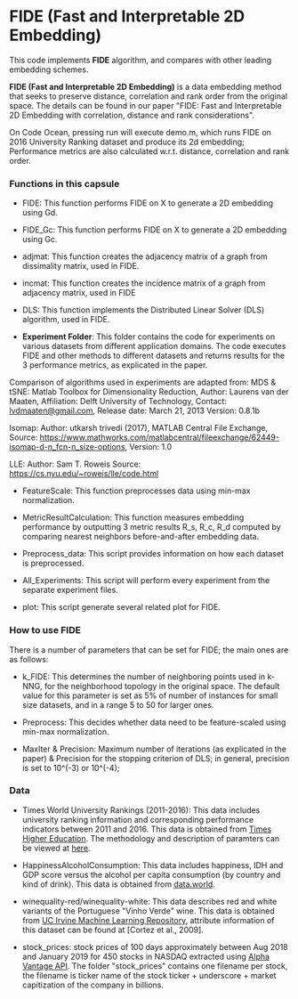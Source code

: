 # FIDE (Fast and Interpretable 2D Embedding)

This code implements **FIDE** algorithm, and compares with other leading embedding schemes. 

**FIDE (Fast and Interpretable 2D Embedding)** is a data embedding method that seeks to preserve distance, correlation and rank order from the original space. The details can be found in our paper "FIDE: Fast and Interpretable 2D Embedding with correlation, distance and rank considerations".

On Code Ocean, pressing run will execute demo.m, which runs FIDE on 2016 University Ranking dataset and produce its 2d embedding; Performance metrics are also calculated w.r.t. distance, correlation and rank order.

### Functions in this capsule
* FIDE: This function performs FIDE on X to generate a 2D embedding using Gd.

* FIDE_Gc: This function performs FIDE on X to generate a 2D embedding using Gc.

* adjmat: This function creates the adjacency matrix of a graph from dissimality matrix, used in FIDE.

* incmat: This function creates the incidence matrix of a graph from adjacency matrix, used in FIDE

* DLS: This function implements the Distributed Linear Solver (DLS) algorithm, used in FIDE.

* **Experiment Folder**: This folder contains the code for experiments on various datasets from different application domains. The code executes FIDE and other methods to different datasets and returns results for the 3 performance metrics, as explicated in the paper.

Comparison of algorithms used in experiments are adapted from: 
MDS & tSNE:
Matlab Toolbox for Dimensionality Reduction,
Author: Laurens van der Maaten,
Affiliation: Delft University of Technology,
Contact: lvdmaaten@gmail.com,
Release date: March 21, 2013
Version: 0.8.1b

Isomap: 
Author: utkarsh trivedi (2017), MATLAB Central File Exchange,
Source: https://www.mathworks.com/matlabcentral/fileexchange/62449-isomap-d-n_fcn-n_size-options, Version: 1.0

LLE:
Author: Sam T. Roweis
Source: https://cs.nyu.edu/~roweis/lle/code.html

* FeatureScale: This function preprocesses data using min-max normalization.

* MetricResultCalculation: This function measures embedding performance by outputting 3 metric results R_s, R_c, R_d computed by comparing nearest neighbors before-and-after embedding data.

* Preprocess_data: This script provides information on how each dataset is preprocessed.

* All_Experiments: This script will perform every experiment from the separate experiment files. 

* plot: This script generate several related plot for FIDE.

### How to use FIDE
There is a number of parameters that can be set for FIDE; the main ones are as follows:

* k_FIDE: This determines the number of neighboring points used in k-NNG, for the neighborhood topology in the original space. The default value for this parameter is set as 5% of number of instances for small size datasets, and in a range 5 to 50 for larger ones.

* Preprocess: This decides whether data need to be feature-scaled using min-max normalization.

* MaxIter & Precision: Maximum number of iterations (as explicated in the paper) & Precision for the stopping criterion of DLS; in general, precision is set to 10^(-3) or 10^(-4);

### Data

* Times World University Rankings (2011-2016): This data includes university ranking information and corresponding performance indicators between 2011 and 2016. This data is obtained from [Times Higher Education](https://www.timeshighereducation.com/world-university-rankings). The methodology and description of paramters can be viewed at [here](https://www.timeshighereducation.com/world-university-rankings/methodology-world-university-rankings-2016-2017).

* HappinessAlcoholConsumption: This data includes happiness, IDH and GDP score versus the alcohol per capita consumption (by country and kind of drink). This data is obtained from [data.world](https://www.kaggle.com/marcospessotto/happiness-and-alcohol-consumption).

* winequality-red/winequality-white: This data describes red and white variants of the Portuguese "Vinho Verde" wine. This data is obtained from [UC Irvine Machine Learning Repository](https://archive.ics.uci.edu/ml/datasets/Wine+Quality), attribute information of this dataset can be found at [Cortez et al., 2009].

* stock_prices: stock prices of 100 days approximately between Aug 2018 and January 2019 for 450 stocks in NASDAQ extracted using [Alpha Vantage API](https://github.com/RomelTorres/alpha_vantage). The folder "stock_prices" contains one filename per stock, the filename is ticker name of the stock ticker + underscore + market capitization of the company in billions.
